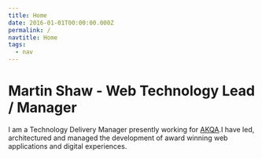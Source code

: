 ```yaml
---
title: Home
date: 2016-01-01T00:00:00.000Z
permalink: /
navtitle: Home
tags:
  - nav
---
```

# Martin Shaw - Web Technology Lead / Manager

I am a Technology Delivery Manager presently working for [AKQA](www.akqa.com).I have led, architectured and managed the development of award winning web applications and digital experiences.

